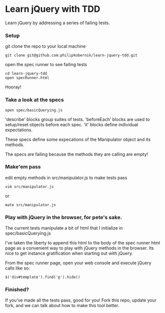 Learn jQuery with TDD
================

Learn jQuery by addressing a series of failing tests.

### Setup

git clone the repo to your local machine

    git clone git@github.com:philipkobernik/learn-jquery-tdd.git

open the spec runner to see failing tests

    cd learn-jquery-tdd
    open specRunner.html

Hooray!

### Take a look at the specs

    open spec/basicQuerying.js
    
'describe' blocks group suites of tests.
'beforeEach' blocks are used to setup/reset objects before each spec.
'it' blocks define individual expectations.

These specs define some expecations of the Manipulator object and its methods.

The specs are failing because the methods they are calling are empty!

### Make'em pass

edit empty methods in src/manipulator.js to make tests pass

    vim src/manipulator.js

or

    mate src/manipulator.js


### Play with jQuery in the browser, for pete's sake.

The current tests manipulate a bit of html that I initialize in spec/basicQuerying.js

I've taken the liberty to append this html to the body of the spec runner html page as a convenient way to play with jQuery methods in the browser. Its nice to get instance gratification when starting out with jQuery.

From the spec runner page, open your web console and execute jQuery calls like so:

    $('div#template').find('p').hide()
    
### Finished?

If you've made all the tests pass, good for you! Fork this repo, update your fork, and we can talk about how to make this tool better.
